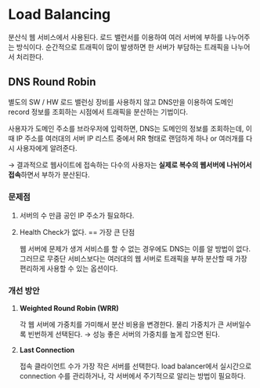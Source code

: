 # Load Balancing



분산식 웹 서비스에서 사용된다. 로드 밸런서를 이용하여 여러 서버에 부하를 나누어주는 방식이다. 순간적으로 트래픽이 많이 발생하면 한 서버가 부담하는 트래픽을 나누어서 처리한다.



## DNS Round Robin

별도의 SW / HW 로드 밸런싱 장비를 사용하지 않고 DNS만을 이용하여 도메인 record 정보를 조회하는 시점에서 트래픽을 분산하는 기법이다.

사용자가 도메인 주소를 브라우저에 입력하면, DNS는 도메인의 정보를 조회하는데, 이 때 IP 주소를 여러대의 서버 IP 리스트 중에서 RR 형태로 랜덤하게 하나 or 여러개를 다시 사용자에게 알려준다.

→ 결과적으로 웹사이트에 접속하는 다수의 사용자는 **실제로 복수의 웹서버에 나뉘어서 접속**하면서 부하가 분산된다.



### 문제점

1. 서버의 수 만큼 공인 IP 주소가 필요하다.

2. Health Check가 없다. == 가장 큰 단점

   웹 서버에 문제가 생겨 서비스를 할 수 없는 경우에도 DNS는 이를 알 방법이 없다. 그러므로 무중단 서비스보다는 여러대의 웹 서버로 트래픽을 부하 분산할 때 가장 편리하게 사용할 수 있는 옵션이다.

### 개선 방안

1. **Weighted Round Robin (WRR)**

   각 웹 서버에 가중치를 가미해서 분산 비용을 변경한다. 물리 가중치가 큰 서버일수록 빈번하게 선택된다. → 성능 좋은 서버의 가중치를 높게 잡으면 된다.

2. **Last Connection**

   접속 클라이언트 수가 가장 작은 서버를 선택한다. load balancer에서 실시간으로 connection 수를 관리하거나, 각 서버에서 주기적으로 알리는 방법이 필요하다.